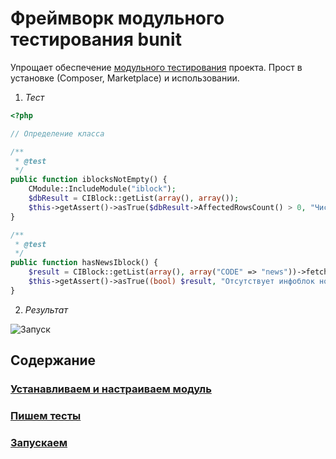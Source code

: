 Фреймворк модульного тестирования bunit
=======================================

Упрощает обеспечение [модульного тестирования](https://ru.wikipedia.org/wiki/%D0%9C%D0%BE%D0%B4%D1%83%D0%BB%D1%8C%D0%BD%D0%BE%D0%B5_%D1%82%D0%B5%D1%81%D1%82%D0%B8%D1%80%D0%BE%D0%B2%D0%B0%D0%BD%D0%B8%D0%B5) проекта. Прост в установке (Сomposer, Marketplace) и использовании.

1. *Тест*

```php
<?php

// Определение класса

/**
 * @test
 */
public function iblocksNotEmpty() {
    CModule::IncludeModule("iblock");
    $dbResult = CIBlock::getList(array(), array());
    $this->getAssert()->asTrue($dbResult->AffectedRowsCount() > 0, "Число инфоблоков должно быть больше нуля");
}

/**
 * @test
 */
public function hasNewsIblock() {
    $result = CIBlock::getList(array(), array("CODE" => "news"))->fetch();
    $this->getAssert()->asTrue((bool) $result, "Отсутствует инфоблок новостей");
}

```

2. *Результат*

![Запуск](doc/img/success-result.png)

## Содержание

### [Устанавливаем и настраиваем модуль](doc/install.md)

### [Пишем тесты](doc/writing.md)

### [Запускаем](doc/running.md)
